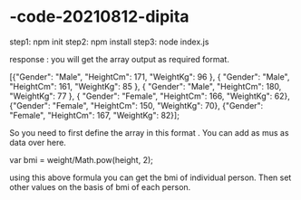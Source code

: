 # -code-20210812-dipita

step1: npm init
step2: npm install
step3: node index.js

response : you will get the array output as required format. 

[{"Gender": "Male", "HeightCm": 171, "WeightKg": 96 }, { "Gender": "Male", "HeightCm": 161, "WeightKg":
85 }, { "Gender": "Male", "HeightCm": 180, "WeightKg": 77 }, { "Gender": "Female", "HeightCm": 166,
"WeightKg": 62}, {"Gender": "Female", "HeightCm": 150, "WeightKg": 70}, {"Gender": "Female", 
"HeightCm": 167, "WeightKg": 82}];

So you need to first define the array in this format . You can add as mus as data over here. 

 var bmi = weight/Math.pow(height, 2);

using this above formula you can get the bmi of individual person. Then set other values on the basis of bmi of each person.
